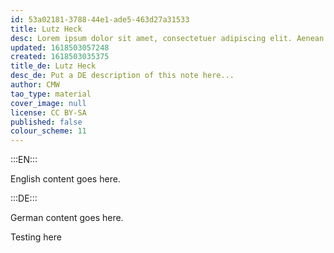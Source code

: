 ```yaml
---
id: 53a02181-3788-44e1-ade5-463d27a31533
title: Lutz Heck
desc: Lorem ipsum dolor sit amet, consectetuer adipiscing elit. Aenean commodo ligula eget dolor. Aenean massa. Cum sociis natoque penatibus et magnis dis parturient montes, nascetur ridiculus mus. Donec quam felis, ultricies nec, pellentesque eu, pretium quis, sem. Nulla consequat massa quis enim.
updated: 1618503057248
created: 1618503035375
title_de: Lutz Heck
desc_de: Put a DE description of this note here...
author: CMW
tao_type: material
cover_image: null
license: CC BY-SA
published: false
colour_scheme: 11
---
```


:::EN:::

English content goes here.

:::DE:::

German content goes here.

Testing here

